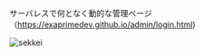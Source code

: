 サーバレスで何となく動的な管理ページ（https://exaprimedev.github.io/admin/login.html)

![sekkei](https://user-images.githubusercontent.com/52816487/67840967-60aaec00-fb3a-11e9-9ca9-fb9e4b60e9b4.png)
